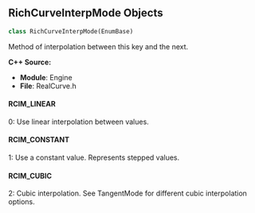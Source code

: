 ## RichCurveInterpMode Objects

```python
class RichCurveInterpMode(EnumBase)
```

Method of interpolation between this key and the next.

**C++ Source:**

- **Module**: Engine
- **File**: RealCurve.h

<a id="unreal.RichCurveInterpMode.RCIM_LINEAR"></a>

#### RCIM_LINEAR

0: Use linear interpolation between values.

<a id="unreal.RichCurveInterpMode.RCIM_CONSTANT"></a>

#### RCIM_CONSTANT

1: Use a constant value. Represents stepped values.

<a id="unreal.RichCurveInterpMode.RCIM_CUBIC"></a>

#### RCIM_CUBIC

2: Cubic interpolation. See TangentMode for different cubic interpolation options.

<a id="unreal.RichCurveExtrapolation"></a>